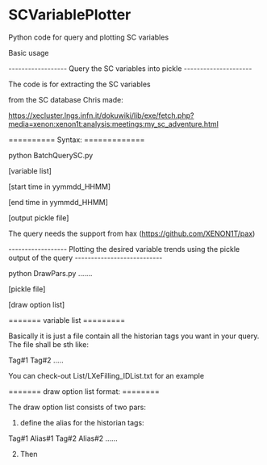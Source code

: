 # SCVariablePlotter
Python code for query and plotting SC variables

Basic usage

------------------ Query the SC variables into pickle ---------------------

The code is for extracting the SC variables

from the SC database Chris made:

https://xecluster.lngs.infn.it/dokuwiki/lib/exe/fetch.php?media=xenon:xenon1t:analysis:meetings:my_sc_adventure.html

========== Syntax: =============

python BatchQuerySC.py 

[variable list]

[start time in yymmdd_HHMM]

[end time in yymmdd_HHMM]

[output pickle file]



The query needs the support from hax (https://github.com/XENON1T/pax)

------------------ Plotting the desired variable trends using the pickle output of the query ---------------------------

python DrawPars.py .......

[pickle file]

[draw option list]

======= variable list =========

Basically it is just a file contain all the historian tags you want in your query. The file shall be sth like:

Tag#1
Tag#2
.....

You can check-out List/LXeFilling_IDList.txt for an example

======= draw option list format: ========

The draw option list consists of two pars:
1) define the alias for the historian tags:

Tag#1        Alias#1
Tag#2        Alias#2
......

2) Then 

